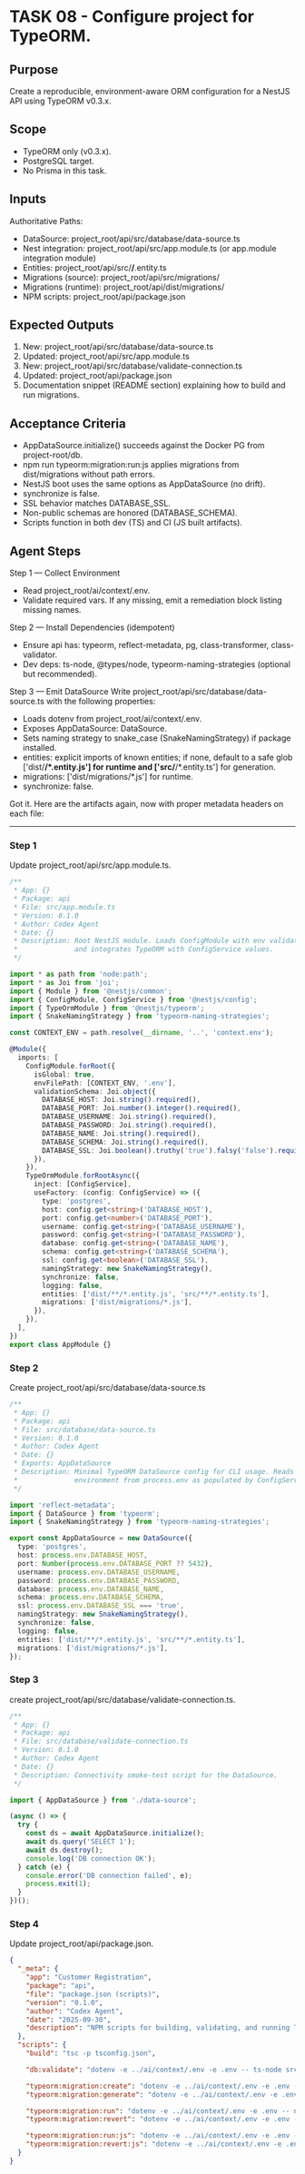 # TASK 08 - Configure project for TypeORM.

## Purpose

Create a reproducible, environment-aware ORM configuration for a NestJS API using TypeORM v0.3.x. 

## Scope

- TypeORM only (v0.3.x). 
- PostgreSQL target. 
- No Prisma in this task.

## Inputs

Authoritative Paths:

* DataSource: project_root/api/src/database/data-source.ts
* Nest integration: project_root/api/src/app.module.ts (or app.module integration module)
* Entities: project_root/api/src/**/**.entity.ts
* Migrations (source): project_root/api/src/migrations/
* Migrations (runtime): project_root/api/dist/migrations/
* NPM scripts: project_root/api/package.json

## Expected Outputs

1. New: project_root/api/src/database/data-source.ts
2. Updated: project_root/api/src/app.module.ts
3. New: project_root/api/src/database/validate-connection.ts
4. Updated: project_root/api/package.json
5. Documentation snippet (README section) explaining how to build and run migrations.

## Acceptance Criteria

* AppDataSource.initialize() succeeds against the Docker PG from project-root/db.
* npm run typeorm\:migration\:run\:js applies migrations from dist/migrations without path errors.
* NestJS boot uses the same options as AppDataSource (no drift).
* synchronize is false.
* SSL behavior matches DATABASE\_SSL.
* Non-public schemas are honored (DATABASE\_SCHEMA).
* Scripts function in both dev (TS) and CI (JS built artifacts).

## Agent Steps

Step 1 — Collect Environment

* Read project_root/ai/context/.env.
* Validate required vars. If any missing, emit a remediation block listing missing names.

Step 2 — Install Dependencies (idempotent)

* Ensure api has: typeorm, reflect-metadata, pg, class-transformer, class-validator.
* Dev deps: ts-node, @types/node, typeorm-naming-strategies (optional but recommended).

Step 3 — Emit DataSource
Write project\_root/api/src/database/data-source.ts with the following properties:

* Loads dotenv from project\_root/ai/context/.env.
* Exposes AppDataSource: DataSource.
* Sets naming strategy to snake\_case (SnakeNamingStrategy) if package installed.
* entities: explicit imports of known entities; if none, default to a safe glob \['dist/**/\*.entity.js'] for runtime and \['src/**/\*.entity.ts'] for generation.
* migrations: \['dist/migrations/\*.js'] for runtime.
* synchronize: false.

Got it. Here are the artifacts again, now with proper metadata headers on each file:

---

### Step 1 

Update project_root/api/src/app.module.ts.

```ts
/**
 * App: {}
 * Package: api
 * File: src/app.module.ts
 * Version: 0.1.0
 * Author: Codex Agent
 * Date: {}
 * Description: Root NestJS module. Loads ConfigModule with env validation
 *              and integrates TypeORM with ConfigService values.
 */

import * as path from 'node:path';
import * as Joi from 'joi';
import { Module } from '@nestjs/common';
import { ConfigModule, ConfigService } from '@nestjs/config';
import { TypeOrmModule } from '@nestjs/typeorm';
import { SnakeNamingStrategy } from 'typeorm-naming-strategies';

const CONTEXT_ENV = path.resolve(__dirname, '..', 'context.env');

@Module({
  imports: [
    ConfigModule.forRoot({
      isGlobal: true,
      envFilePath: [CONTEXT_ENV, '.env'],
      validationSchema: Joi.object({
        DATABASE_HOST: Joi.string().required(),
        DATABASE_PORT: Joi.number().integer().required(),
        DATABASE_USERNAME: Joi.string().required(),
        DATABASE_PASSWORD: Joi.string().required(),
        DATABASE_NAME: Joi.string().required(),
        DATABASE_SCHEMA: Joi.string().required(),
        DATABASE_SSL: Joi.boolean().truthy('true').falsy('false').required(),
      }),
    }),
    TypeOrmModule.forRootAsync({
      inject: [ConfigService],
      useFactory: (config: ConfigService) => ({
        type: 'postgres',
        host: config.get<string>('DATABASE_HOST'),
        port: config.get<number>('DATABASE_PORT'),
        username: config.get<string>('DATABASE_USERNAME'),
        password: config.get<string>('DATABASE_PASSWORD'),
        database: config.get<string>('DATABASE_NAME'),
        schema: config.get<string>('DATABASE_SCHEMA'),
        ssl: config.get<boolean>('DATABASE_SSL'),
        namingStrategy: new SnakeNamingStrategy(),
        synchronize: false,
        logging: false,
        entities: ['dist/**/*.entity.js', 'src/**/*.entity.ts'],
        migrations: ['dist/migrations/*.js'],
      }),
    }),
  ],
})
export class AppModule {}
```

### Step 2

Create project_root/api/src/database/data-source.ts

```ts
/**
 * App: {}
 * Package: api
 * File: src/database/data-source.ts
 * Version: 0.1.0
 * Author: Codex Agent
 * Date: {}
 * Exports: AppDataSource
 * Description: Minimal TypeORM DataSource config for CLI usage. Reads
 *              environment from process.env as populated by ConfigService/scripts.
 */

import 'reflect-metadata';
import { DataSource } from 'typeorm';
import { SnakeNamingStrategy } from 'typeorm-naming-strategies';

export const AppDataSource = new DataSource({
  type: 'postgres',
  host: process.env.DATABASE_HOST,
  port: Number(process.env.DATABASE_PORT ?? 5432),
  username: process.env.DATABASE_USERNAME,
  password: process.env.DATABASE_PASSWORD,
  database: process.env.DATABASE_NAME,
  schema: process.env.DATABASE_SCHEMA,
  ssl: process.env.DATABASE_SSL === 'true',
  namingStrategy: new SnakeNamingStrategy(),
  synchronize: false,
  logging: false,
  entities: ['dist/**/*.entity.js', 'src/**/*.entity.ts'],
  migrations: ['dist/migrations/*.js'],
});
```

### Step 3 

create project_root/api/src/database/validate-connection.ts.

```ts
/**
 * App: {}
 * Package: api
 * File: src/database/validate-connection.ts
 * Version: 0.1.0
 * Author: Codex Agent
 * Date: {}
 * Description: Connectivity smoke-test script for the DataSource.
 */

import { AppDataSource } from './data-source';

(async () => {
  try {
    const ds = await AppDataSource.initialize();
    await ds.query('SELECT 1');
    await ds.destroy();
    console.log('DB connection OK');
  } catch (e) {
    console.error('DB connection failed', e);
    process.exit(1);
  }
})();
```

### Step 4

Update project_root/api/package.json.

```json
{
  "_meta": {
    "app": "Customer Registration",
    "package": "api",
    "file": "package.json (scripts)",
    "version": "0.1.0",
    "author": "Codex Agent",
    "date": "2025-09-30",
    "description": "NPM scripts for building, validating, and running TypeORM migrations."
  },
  "scripts": {
    "build": "tsc -p tsconfig.json",

    "db:validate": "dotenv -e ../ai/context/.env -e .env -- ts-node src/database/validate-connection.ts",

    "typeorm:migration:create": "dotenv -e ../ai/context/.env -e .env -- typeorm migration:create src/migrations/Manual",
    "typeorm:migration:generate": "dotenv -e ../ai/context/.env -e .env -- typeorm migration:generate src/migrations/Auto -d src/database/data-source.ts",

    "typeorm:migration:run": "dotenv -e ../ai/context/.env -e .env -- node --require ts-node/register ./node_modules/typeorm/cli.js migration:run -d src/database/data-source.ts",
    "typeorm:migration:revert": "dotenv -e ../ai/context/.env -e .env -- node --require ts-node/register ./node_modules/typeorm/cli.js migration:revert -d src/database/data-source.ts",

    "typeorm:migration:run:js": "dotenv -e ../ai/context/.env -e .env -- node ./node_modules/typeorm/cli.js migration:run -d dist/database/data-source.js",
    "typeorm:migration:revert:js": "dotenv -e ../ai/context/.env -e .env -- node ./node_modules/typeorm/cli.js migration:revert -d dist/database/data-source.js"
  }
}
```

